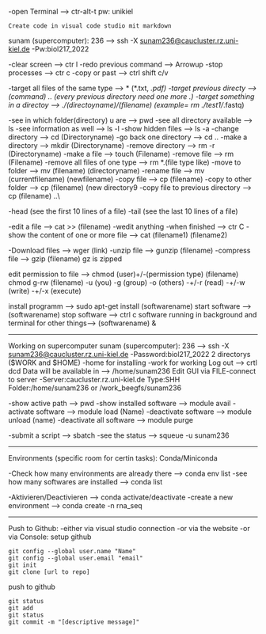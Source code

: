 -open Terminal --> ctr-alt-t
    pw: unikiel

    Create code in visual code studio mit markdown

sunam (supercomputer): 236 --> ssh -X sunam236@caucluster.rz.uni-kiel.de
    -Pw:biol217_2022

-clear screen --> ctr l
-redo previous command --> Arrowup
-stop processes --> ctr c
-copy or past --> ctrl shift c/v

-target all files of the same type --> *  (*.txt, *.pdf)
-target previous directy --> (command) ..
    (every previous directory need one more .)
-target something in a directoy --> ./(directoyname)/(filename)
    (example= rm ./test1/*.fastq)

-see in which folder(directory) u are --> pwd
-see all directory available --> ls 
    -see information as well  --> ls -l
    -show hidden files        --> ls -a
-change directory --> cd (Directoryname)
    -go back one directory --> cd ..
-make a directory --> mkdir (Directoryname)
-remove directory --> rm -r (Directoryname)
-make a file --> touch (Filename)
-remove file --> rm (Filename)
    -remove all files of one type --> rm *.(file type like)
-move to folder --> mv (filename) (directoryname)
-rename file --> mv (currentfilename) (newfilename)
-copy file --> cp (filename)
    -copy to other folder --> cp (filename) (new directory9
     -copy file to previous directory --> cp (filename) ..\

-head (see the first 10 lines of a file)
-tail (see the last 10 lines of a file)

-edit a file --> cat >> (filename)
    -wedit anything
    -when finished --> ctr C
-show the content of one or more file --> cat (filename1) (filename2)

-Download files --> wger (link)
-unzip file --> gunzip (filename)
-compress file --> gzip (filename)
    gz is zipped

edit permission to file --> chmod (user)+/-(permission type) (filename)
                            chmod g-rw (filename)
    -u (you)
    -g (group)
    -o (others)
        -+/-r (read)
        -+/-w (write)
        -+/-x (execute)

install programm --> sudo apt-get install (softwarename)
start software --> (softwarename)
stop software --> ctrl c
software running in background and terminal for other things--> (softwarename) &

-----------------------------------------------------------------------------------------
Working on supercomputer
sunam (supercomputer): 236 --> ssh -X sunam236@caucluster.rz.uni-kiel.de
    -Password:biol217_2022
    2 directorys ($WORK and $HOME)
        -home for installing
        -work for working
Log out --> crtl dcd
Data will be available in  --> /home/sunam236
Edit GUI via FILE-connect to server 
    -Server:caucluster.rz.uni-kiel.de Type:SHH Folder:/home/sunam236  or /work_beegfs/sunam236  

-show active path --> pwd
-show installed software --> module avail
-activate software --> module load (Name)
-deactivate software --> module unload (name)
    -deactivate all software --> module purge


-submit a script --> sbatch <jobscript>
-see the status --> squeue -u sunam236

------------------------------------------------------------------
Environments (specific room for certin tasks): Conda/Miniconda

-Check how many environments are already there --> conda env list
-see how many softwares are installed --> conda list

-Aktivieren/Deactivieren --> conda activate/deactivate
-create a new environment --> conda create -n rna_seq

----------------------------------------------
Push to Github:
-either via visual studio connection
-or via the website
-or via Console:
setup github
```
git config --global user.name "Name"
git config --global user.email "email"
git init
git clone [url to repo]
```
push to github
```
git status
git add
git status
git commit -m "[descriptive message]"